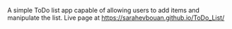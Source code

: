 A simple ToDo list app capable of allowing users to add items and manipulate the list.
Live page at https://sarahevbouan.github.io/ToDo_List/
